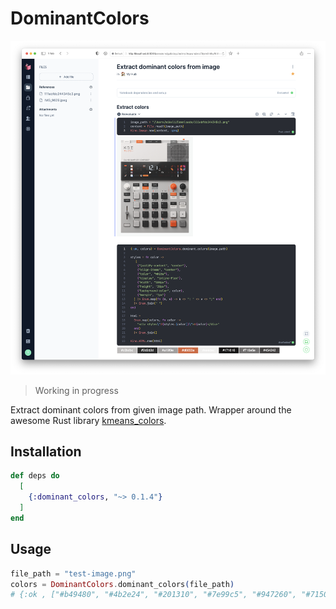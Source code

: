 # DominantColors

![livebook dominant colors usage](screenshots/livebook.png)

> Working in progress

Extract dominant colors from given image path. Wrapper around the awesome Rust library [kmeans_colors](https://github.com/okaneco/kmeans-colors).


## Installation

```elixir
def deps do
  [
    {:dominant_colors, "~> 0.1.4"}
  ]
end
```

## Usage

```elixir
file_path = "test-image.png"
colors = DominantColors.dominant_colors(file_path)
# {:ok , ["#b49480", "#4b2e24", "#201310", "#7e99c5", "#947260", "#715042", "#94aacc", "#d1b8a7"] }
```

